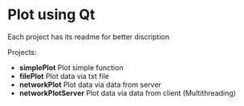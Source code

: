 # Plot using Qt

Each project has its readme for better discription

Projects:

- **simplePlot** Plot simple function
- **filePlot** Plot data via txt file
- **networkPlot** Plot data via data from server
- **networkPlotServer** Plot data via data from client (Multithreading)
